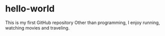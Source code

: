 # hello-world
This is my first GitHub repository
Other than programming, I enjoy running, watching movies and traveling.
